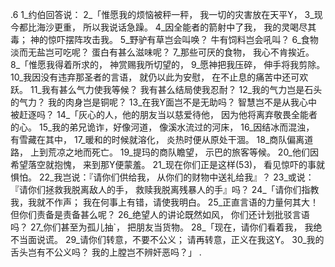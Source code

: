 .6 
1_约伯回答说： 
2_「惟愿我的烦恼被秤一秤， 
我一切的灾害放在天平Y， 
3_现今都比海沙更重， 
所以我说话急躁。 
4_因全能者的箭射中了我， 
我的灵喝尽其毒； 
神的惊吓摆阵攻击我。 
5_野驴有草岂会叫唤？ 
牛有饲料岂会吼叫？ 
6_食物淡而无盐岂可吃呢？ 
蛋白有甚么滋味呢？ 
7_那些可厌的食物， 
我心不肯挨近。 
8_「惟愿我得着所求的， 
神赏赐我所切望的， 
9_愿神把我压碎， 
伸手将我剪除。 
10_我因没有违弃那圣者的言语， 
就仍以此为安慰， 
在不止息的痛苦中还可欢跃。 
11_我有甚么气力使我等候？ 
我有甚么结局使我忍耐？ 
12_我的气力岂是石头的气力？ 
我的肉身岂是铜呢？ 
13_在我Y面岂不是无助吗？ 
智慧岂不是从我心中被赶逐吗？ 
14_「灰心的人，他的朋友当以慈爱待他， 
因为他将离弃敬畏全能者的心。 
15_我的弟兄诡诈，好像河道， 
像溪水流过的河床， 
16_因结冰而混浊， 
有雪藏在其中， 
17_暖和的时候就溶化， 
炎热时便从原处干涸。 
18_商队偏离道路， 
上到荒凉之地而死亡。 
19_提玛的商队瞻望， 
示巴的旅客等候。 
20_他们因希望落空就抱愧， 
来到那Y便蒙羞。 
21_现在你们正是这样(53)， 
看见惊吓的事就惧怕。 
22_我岂说：『请你们供给我， 
从你们的财物中送礼给我』？ 
23_或说：『请你们拯救我脱离敌人的手， 
救赎我脱离残暴人的手』吗？ 
24_「请你们指教我，我就不作声； 
我在何事上有错，请使我明白。 
25_正直言语的力量何其大！ 
但你们责备是责备甚么呢？ 
26_绝望人的讲论既然如风， 
你们还计划批驳言语吗？ 
27_你们甚至为孤儿抽`， 
把朋友当货物。 
28_「现在，请你们看着我， 
我绝不当面说谎。 
29_请你们转意，不要不公义； 
请再转意，正义在我这Y。 
30_我的舌头岂有不公义吗？ 
我的上膛岂不辨奸恶吗？」 
.
